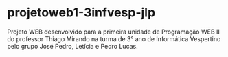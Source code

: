 # projetoweb1-3infvesp-jlp
Projeto WEB desenvolvido para a primeira unidade de Programação WEB II do professor Thiago Mirando na turma de 3° ano de Informática Vespertino pelo grupo José Pedro, Letícia e Pedro Lucas.
